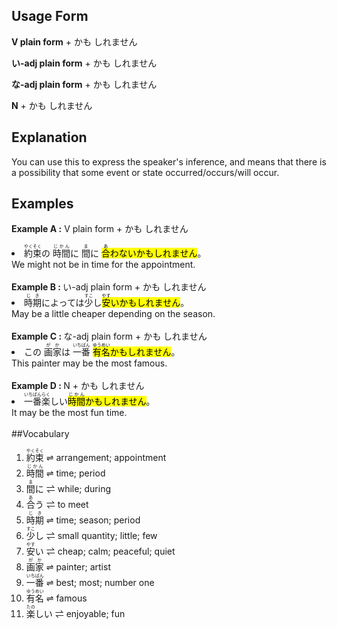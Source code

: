 
## Usage Form 
<div class="card_left"><b>V plain form</b> + かも しれません

<b>い-adj plain form</b> + かも しれません

<b>な-adj plain form</b> + かも しれません

<b>N</b> + かも しれません</div>
## Explanation 
You can use this to express the speaker's inference, and means that there is a possibility that some event or state occurred/occurs/will occur.
## Examples 
<b>Example A :</b> V plain form + かも しれません<br><div class="grid-container"><div class="grid-item"> <li> <ruby>約束<rp>（</rp><rt>やくそく</rt><rp>）</rp></ruby>の <ruby>時間<rp>（</rp><rt>じかん</rt><rp>）</rp></ruby>に <ruby>間<rp>（</rp><rt>ま</rt><rp>）</rp></ruby>に <mark class="light_green"><ruby>合<rp>（</rp><rt>あ</rt><rp>）</rp></ruby>わない</mark><mark class="light_pink">かもしれません</mark>。 </li> </div><div class="grid-item"> We might not be in time for the appointment. </div></div><br><b>Example B : </b> い-adj plain form + かも しれません<br><div class="grid-container"><div class="grid-item"> <li> <ruby>時期<rp>（</rp><rt>じき</rt><rp>）</rp></ruby>によっては<ruby>少<rp>（</rp><rt>すこ</rt><rp>）</rp></ruby>し<mark class="light_green"><ruby>安<rp>（</rp><rt>やす</rt><rp>）</rp></ruby>い</mark><mark class="light_pink">かもしれません</mark>。 </li> </div><div class="grid-item"> May be a little cheaper depending on the season. </div></div><br><b>Example C : </b> な-adj plain form</b> + かも しれません<br><div class="grid-container"><div class="grid-item"> <li> この <ruby>画家<rp>（</rp><rt>がか</rt><rp>）</rp></ruby>は <ruby>一番<rp>（</rp><rt>いちばん</rt><rp>）</rp></ruby> <mark class="light_green"><ruby>有名<rp>（</rp><rt>ゆうめい</rt><rp>）</rp></ruby></mark><mark class="light_pink">かもしれません</mark>。 </li> </div><div class="grid-item"> This painter may be the most famous. </div></div><br><b>Example D : </b> N + かも しれません<br><div class="grid-container"><div class="grid-item"> <li> <ruby>一番楽<rp>（</rp><rt>いちばんらく</rt><rp>）</rp></ruby>しい<mark class="light_green"><ruby>時間<rp>（</rp><rt>じかん</rt><rp>）</rp></ruby></mark><mark class="light_pink">かもしれません</mark>。 </li> </div><div class="grid-item"> It may be the most fun time. </div></div><br>
##Vocabulary
<ol><li><ruby>約束<rp>（</rp><rt>やくそく</rt><rp>）</rp></ruby>  ⇌  arrangement; appointment</li><li><ruby>時間<rp>（</rp><rt>じかん</rt><rp>）</rp></ruby>  ⇌  time​; period</li><li><ruby>間<rp>（</rp><rt>ま</rt><rp>）</rp></ruby>に  ⇌  while; during</li><li><ruby>合<rp>（</rp><rt>あ</rt><rp>）</rp></ruby>う  ⇌  to meet</li><li><ruby>時期<rp>（</rp><rt>じき</rt><rp>）</rp></ruby>  ⇌  time; season; period</li><li><ruby>少<rp>（</rp><rt>すこ</rt><rp>）</rp></ruby>し  ⇌  small quantity; little; few</li><li><ruby>安<rp>（</rp><rt>やす</rt><rp>）</rp></ruby>い  ⇌  cheap; calm; peaceful; quiet</li><li><ruby>画家<rp>（</rp><rt>がか</rt><rp>）</rp></ruby>  ⇌  painter; artist</li><li><ruby>一番<rp>（</rp><rt>いちばん</rt><rp>）</rp></ruby>  ⇌  best; most; number one</li><li><ruby>有名<rp>（</rp><rt>ゆうめい</rt><rp>）</rp></ruby>  ⇌  famous</li><li><ruby>楽<rp>（</rp><rt>たの</rt><rp>）</rp></ruby>しい  ⇌  enjoyable; fun</li></ol>